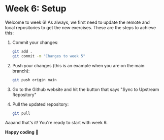 # Week 6: Setup

Welcome to week 6! As always, we first need to update the remote and local repositories to get the new exercises. These are the steps to achieve this:

1. Commit your changes:

    ```bash
    git add .
    git commit -m "Changes to week 5"
    ```

2. Push your changes (this is an example when you are on the main branch):

    ```bash
    git push origin main
    ```

3. Go to the Github website and hit the button that says "Sync to Upstream Repository"
4. Pull the updated repository:

    ```bash
    git pull
    ```

Aaaand that's it! You're ready to start with week 6.

**Happy coding** :star_struck:
